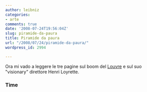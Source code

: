 ```yaml
---
author: leibniz
categories:
- arte
comments: true
date: '2008-07-24T19:56:04Z'
slug: piramide-da-paura
title: Piramide da paura
url: "/2008/07/24/piramide-da-paura/"
wordpress_id: 2994

---
```

Ora mi vado a leggere le tre pagine sul boom del [Louvre](http://www.time.com/time/magazine/article/0,9171,1823385,00.html) e sul suo "visionary" direttore Henri Loyrette.


### Time
